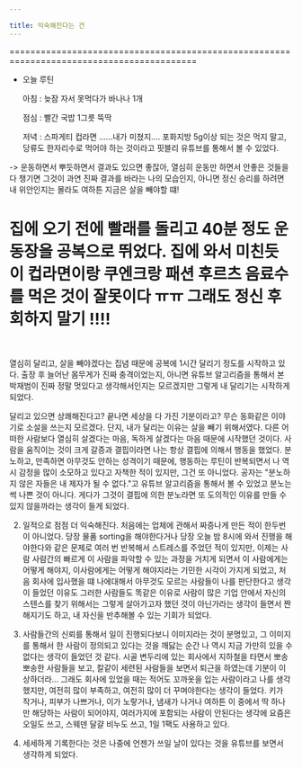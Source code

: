 ```yaml
---

title: 익숙해진다는 건
---
```


==========================================================================================
* 오늘 루틴 

   아침 : 늦잠 자서 못먹다가 바나나 1개

   점심 : 빨간 국밥 1그릇 뚝딱

   저녁 : 스파게티 컵라면 ......내가 미쳤지.... 포화지방 5g이상 되는 것은 먹지 말고, 당류도 한자리수로 먹어야 하는 것이라고 핏블리 유튜브를 통해서 볼 수 있었다. 

-> 운동하면서 뿌듯하면서 결과도 있으면 좋잖아, 열심히 운동만 하면서 안좋은 것들을 다 챙기면 그것이 과연 진짜 결과를 바라는 나의 모습인지, 아니면 정신 승리를 하려면 내 위안인지는 몰라도 여하튼 지금은 살을 빼야할 떄!

 집에 오기 전에 빨래를 돌리고 40분 정도 운동장을 공복으로 뛰었다. 집에 와서 미친듯이 컵라면이랑 쿠엔크랑 패션 후르츠 음료수를 먹은 것이 잘못이다 ㅠㅠ 그래도 정신 후회하지 말기 !!!! 
==========================================================================================

​

 열심히 달리고, 살을 빼야겠다는 집념 때문에 공복에 1시간 달리기 정도를 시작하고 있다. 출장 후 늘어난 몸무게가 진짜 충격이었는지, 아니면 유튜브 알고리즘을 통해서 본 박재범이 진짜 정말 멋있다고 생각해서인지는 모르겠지만 그렇게 내 달리기는 시작하게 되었다.

 달리고 있으면 상쾌해진다고? 끝나면 세상을 다 가진 기분이라고? 무슨 동화같은 이야기로 소설을 쓰는지 모르겠다. 단지, 내가 달리는 이유는 살을 빼기 위해서였다. 다른 어떠한 사람보다 열심히 살겠다는 마음, 독하게 살겠다는 마음 때문에 시작했던 것이다. 사람을 움직이는 것이 크게 갈증과 결핍이라면 나는 항상 결핍에 의해서 행동을 했었다. 분노하고, 만족하면 아무것도 안하는 성격이기 때문에, 행동하는 루틴이 반복되면서 나 역시 감정을 많이 소모하고 있다고 자책한 적이 있지만, 그건 또 아니었다. 공자는 "분노하지 않은 자들은 내 제자가 될 수 없다."고 유튜브 알고리즘을 통해서 볼 수 있었고 분노는 썩 나쁜 것이 아니다. 게다가 그것이 결핍에 의한 분노라면 또 도의적인 이유를 만들 수 있지 않을까라는 생각이 들게 되었다.

2. 일적으로 점점 더 익숙해진다. 처음에는 업체에 관해서 짜증나게 만든 적이 한두번이 아니었다. 당장 물품 sorting을 해야한다거나 당장 오늘 밤 8시에 와서 진행을 해야한다와 같은 문제로 여러 번 반복해서 스트레스를 주었던 적이 있지만, 이제는 사람 사람간의 빠르게 이 사람을 파악할 수 있는 과정을 거치게 되면서 이 사람에게는 어떻게 해야지, 이사람에게는 어떻게 해야지라는 기민한 시각이 가지게 되었고, 처음 회사에 입사했을 떄 나에대해서 아무것도 모르는 사람들이 나를 판단한다고 생각이 들었던 이유도 그러한 사람들도 똑같은 이유로 사람이 많은 기업 안에서 자신의 스텐스를 찾기 위해서는 그렇게 살아가고자 했던 것이 아닌가라는 생각이 들면서 짠해지기도 하고, 내 자신을 반추해볼 수 있는 기회가 되었다.​

3. 사람들간의 신뢰를 통해서 일이 진행되다보니 이미지라는 것이 분명있고, 그 이미지를 통해서 한 사람이 정의되고 있다는 것을 깨닳는 순간 나 역시 지금 가만히 있을 수 없다는 생각이 들었던 것 같다. 시골 변두리에 있는 회사에서 지하철을 타면서 뽀송뽀송한 사람들을 보고, 칼같이 세련된 사람들을 보면서 퇴근을 하였는데 기분이 이상하더라... 그래도 회사에 있었을 때는 적어도 꼬까옷을 입는 사람이라고 나를 생각했지만, 여전히 많이 부족하고, 여전히 많이 더 꾸며야한다는 생각이 들었다. 키가 작거나, 피부가 나쁘거나, 이가 노랗거나, 냄새가 나거나 여하튼 이 중에서 딱 하나만 해당하는 사람이 되어야지, 여러가지에 포함되는 사람이 안된다는 생각에 요즘은 오일도 쓰고, 스웨덴 달걀 비누도 쓰고, 1일 1팩도 사용하고 있다. 

4. 세세하게 기록한다는 것은 나중에 언젠가 쓰일 날이 있다는 것을 유튜브를 보면서 생각하게 되었다. 